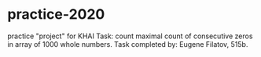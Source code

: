 # practice-2020
practice "project" for KHAI
Task: count maximal count of consecutive zeros in array of 1000 whole numbers.
Task completed by: Eugene Filatov, 515b.